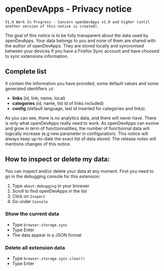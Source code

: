 <!--
    openDevApps - Open quickly local or remote development-related apps, through a small list of links.
    Copyright (C) 2021 Samuel Roland

    This program is free software: you can redistribute it and/or modify
    it under the terms of the GNU General Public License as published by
    the Free Software Foundation, either version 3 of the License, or
    (at your option) any later version.

    This program is distributed in the hope that it will be useful,
    but WITHOUT ANY WARRANTY; without even the implied warranty of
    MERCHANTABILITY or FITNESS FOR A PARTICULAR PURPOSE.  See the
    GNU General Public License for more details.

    You should have received a copy of the GNU General Public License
    along with this program.  If not, see <https://www.gnu.org/licenses/>.
-->
# openDevApps - Privacy notice
    V1.0 Work In Progress - Concern openDevApps v1.0 and higher (until another version of this notice is created).
The goal of this notice is to be fully transparent about the data used by openDevApps. Your data belongs to you and none of them are shared with the author of openDevApps. They are stored locally and syncronised between your devices if you have a Firefox Sync account and have choosed to sync extensions information.

## Complete list
It contain the information you have provided, some default values and some generated identifiers `id`:
- **links** (id, link, name, local)
- **categories** (id, name, list id of links included)
- **config** (default language, last id inserted for categories and links).

As you can see, there is no analytics data, and there will never have. There is only what openDevApps really need to work. As openDevApps can evolve and grow in term of functionnalities, the number of functionnal data will logically increase (e.g new parameter in configuration). This notice will always keep up-to-date the exact list of data stored. The release notes will mentions changes of this notice.

## How to inspect or delete my data:
You can inspect and/or delete your data at any moment. First you need to go in the debugging console for this extension:
1. Type `about:debugging` in your browser
1. Scroll to find openDevApps in the list
1. Click on `Inspect`
1. Go under `Console`

### Show the current data
- Type `browser.storage.sync`
- Type Enter
- The data appear in a JSON format

### Delete all extension data
- Type `browser.storage.sync.clear()`
- Type Enter